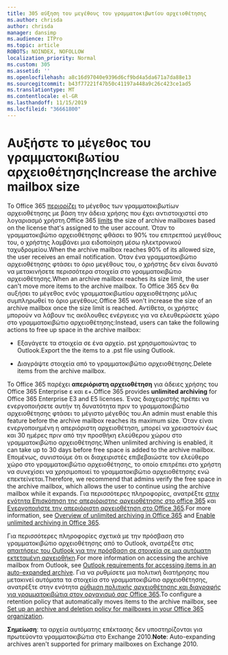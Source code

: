 ```yaml
---
title: 305 αύξηση του μεγέθους του γραμματοκιβωτίου αρχειοθέτησης
ms.author: chrisda
author: chrisda
manager: dansimp
ms.audience: ITPro
ms.topic: article
ROBOTS: NOINDEX, NOFOLLOW
localization_priority: Normal
ms.custom: 305
ms.assetid: ''
ms.openlocfilehash: a8c16d97040e9396d6cf9bd4a5da671a7da88e13
ms.sourcegitcommit: b43f77221f47b50c41197a448a9c26c423ce1ad5
ms.translationtype: MT
ms.contentlocale: el-GR
ms.lasthandoff: 11/15/2019
ms.locfileid: "36661800"
---
```

# <a name="increase-the-archive-mailbox-size"></a><span data-ttu-id="95cce-102">Αυξήστε το μέγεθος του γραμματοκιβωτίου αρχειοθέτησης</span><span class="sxs-lookup"><span data-stu-id="95cce-102">Increase the archive mailbox size</span></span>

<span data-ttu-id="95cce-103">Το Office 365 [περιορίζει](https://docs.microsoft.com/office365/servicedescriptions/exchange-online-service-description/exchange-online-limits#mailbox-storage-limits) το μέγεθος των γραμματοκιβωτίων αρχειοθέτησης με βάση την άδεια χρήσης που έχει αντιστοιχιστεί στο λογαριασμό χρήστη.</span><span class="sxs-lookup"><span data-stu-id="95cce-103">Office 365 [limits](https://docs.microsoft.com/office365/servicedescriptions/exchange-online-service-description/exchange-online-limits#mailbox-storage-limits) the size of archive mailboxes based on the license that's assigned to the user account.</span></span> <span data-ttu-id="95cce-104">Όταν το γραμματοκιβώτιο αρχειοθέτησης φθάσει το 90% του επιτρεπτού μεγέθους του, ο χρήστης λαμβάνει μια ειδοποίηση μέσω ηλεκτρονικού ταχυδρομείου.</span><span class="sxs-lookup"><span data-stu-id="95cce-104">When the archive mailbox reaches 90% of its allowed size, the user receives an email notification.</span></span> <span data-ttu-id="95cce-105">Όταν ένα γραμματοκιβώτιο αρχειοθέτησης φτάσει το όριο μεγέθους του, ο χρήστης δεν είναι δυνατό να μετακινήσετε περισσότερα στοιχεία στο γραμματοκιβώτιο αρχειοθέτησης.</span><span class="sxs-lookup"><span data-stu-id="95cce-105">When an archive mailbox reaches its size limit, the user can't move more items to the archive mailbox.</span></span> <span data-ttu-id="95cce-106">Το Office 365 δεν θα αυξήσει το μέγεθος ενός γραμματοκιβωτίου αρχειοθέτησης μόλις συμπληρωθεί το όριο μεγέθους.</span><span class="sxs-lookup"><span data-stu-id="95cce-106">Office 365 won't increase the size of an archive mailbox once the size limit is reached.</span></span> <span data-ttu-id="95cce-107">Αντίθετα, οι χρήστες μπορούν να λάβουν τις ακόλουθες ενέργειες για να ελευθερώσετε χώρο στο γραμματοκιβώτιο αρχειοθέτησης:</span><span class="sxs-lookup"><span data-stu-id="95cce-107">Instead, users can take the following actions to free up space in the archive mailbox:</span></span>

- <span data-ttu-id="95cce-108">Εξαγάγετε τα στοιχεία σε ένα αρχείο. pst χρησιμοποιώντας το Outlook.</span><span class="sxs-lookup"><span data-stu-id="95cce-108">Export the the items to a .pst file using Outlook.</span></span>

- <span data-ttu-id="95cce-109">Διαγράψτε στοιχεία από το γραμματοκιβώτιο αρχειοθέτησης.</span><span class="sxs-lookup"><span data-stu-id="95cce-109">Delete items from the archive mailbox.</span></span>

<span data-ttu-id="95cce-110">Το Office 365 παρέχει **απεριόριστη αρχειοθέτηση** για άδειες χρήσης του Office 365 Enterprise ε και ε+.</span><span class="sxs-lookup"><span data-stu-id="95cce-110">Office 365 provides **unlimited archiving** for Office 365 Enterprise E3 and E5 licenses.</span></span> <span data-ttu-id="95cce-111">Ένας διαχειριστής πρέπει να ενεργοποιήσετε αυτήν τη δυνατότητα πριν το γραμματοκιβώτιο αρχειοθέτησης φτάσει το μέγιστο μέγεθός του.</span><span class="sxs-lookup"><span data-stu-id="95cce-111">An admin must enable this feature before the archive mailbox reaches its maximum size.</span></span> <span data-ttu-id="95cce-112">Όταν είναι ενεργοποιημένη η απεριόριστη αρχειοθέτηση, μπορεί να χρειαστούν έως και 30 ημέρες πριν από την προσθήκη ελεύθερου χώρου στο γραμματοκιβώτιο αρχειοθέτησης.</span><span class="sxs-lookup"><span data-stu-id="95cce-112">When unlimited archiving is enabled, it can take up to 30 days before free space is added to the archive mailbox.</span></span> <span data-ttu-id="95cce-113">Επομένως, συνιστούμε ότι οι διαχειριστές επιβεβαιώστε τον ελεύθερο χώρο στο γραμματοκιβώτιο αρχειοθέτησης, το οποίο επιτρέπει στο χρήστη να συνεχίσει να χρησιμοποιεί το γραμματοκιβώτιο αρχειοθέτησης ενώ επεκτείνεται.</span><span class="sxs-lookup"><span data-stu-id="95cce-113">Therefore, we recommend that admins verify the free space in the archive mailbox, which allows the user to continue using the archive mailbox while it expands.</span></span> <span data-ttu-id="95cce-114">Για περισσότερες πληροφορίες, ανατρέξτε [στην ενότητα Επισκόπηση της απεριόριστης αρχειοθέτησης στο office 365](https://docs.microsoft.com/office365/securitycompliance/unlimited-archiving) και [Ενεργοποιήστε την απεριόριστη αρχειοθέτηση στο Office 365](https://docs.microsoft.com/office365/securitycompliance/enable-unlimited-archiving).</span><span class="sxs-lookup"><span data-stu-id="95cce-114">For more information, see [Overview of unlimited archiving in Office 365](https://docs.microsoft.com/office365/securitycompliance/unlimited-archiving) and [Enable unlimited archiving in Office 365](https://docs.microsoft.com/office365/securitycompliance/enable-unlimited-archiving).</span></span>

<span data-ttu-id="95cce-115">Για περισσότερες πληροφορίες σχετικά με την πρόσβαση στο γραμματοκιβώτιο αρχειοθέτησης από το Outlook, ανατρέξτε στις [απαιτήσεις του Outlook για την πρόσβαση σε στοιχεία σε μια αυτόματη εκτεταμένη αρχειοθήκη](https://docs.microsoft.com/office365/securitycompliance/unlimited-archiving#outlook-requirements-for-accessing-items-in-an-auto-expanded-archive).</span><span class="sxs-lookup"><span data-stu-id="95cce-115">For more information on accessing the archive mailbox from Outlook, see [Outlook requirements for accessing items in an auto-expanded archive](https://docs.microsoft.com/office365/securitycompliance/unlimited-archiving#outlook-requirements-for-accessing-items-in-an-auto-expanded-archive).</span></span> <span data-ttu-id="95cce-116">Για να ρυθμίσετε μια πολιτική διατήρησης που μετακινεί αυτόματα τα στοιχεία στο γραμματοκιβώτιο αρχειοθέτησης, ανατρέξτε στην ενότητα [ρύθμιση πολιτικής αρχειοθέτησης και διαγραφής για γραμματοκιβώτια στον οργανισμό σας Office 365](https://docs.microsoft.com/office365/securitycompliance/set-up-an-archive-and-deletion-policy-for-mailboxes).</span><span class="sxs-lookup"><span data-stu-id="95cce-116">To configure a retention policy that automatically moves items to the archive mailbox, see [Set up an archive and deletion policy for mailboxes in your Office 365 organization](https://docs.microsoft.com/office365/securitycompliance/set-up-an-archive-and-deletion-policy-for-mailboxes).</span></span>

<span data-ttu-id="95cce-117">**Σημείωση**: τα αρχεία αυτόματης επέκτασης δεν υποστηρίζονται για πρωτεύοντα γραμματοκιβώτια στο Exchange 2010.</span><span class="sxs-lookup"><span data-stu-id="95cce-117">**Note**: Auto-expanding archives aren't supported for primary mailboxes on Exchange 2010.</span></span>
